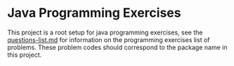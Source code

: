 # Java Programming Exercises

This project is a root setup for java programming exercises, see the [questions-list.md](../questions-list.md) for information on the programming
exercises list of problems.  These problem codes should correspond to the package name in this project.